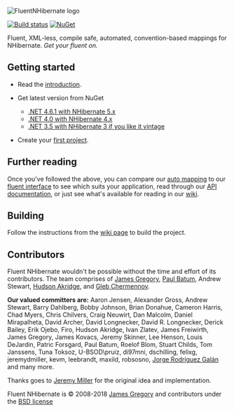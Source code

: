 ![FluentNHibernate logo](https://raw.githubusercontent.com/jagregory/fluent-nhibernate/master/docs/logo.png)

[![Build status](https://ci.appveyor.com/api/projects/status/v5x1wst2l9ltdyq8/branch/master?svg=true)](https://ci.appveyor.com/project/jrogalan/fluent-nhibernate-alinb/branch/master)
[![NuGet](https://img.shields.io/nuget/v/FluentNHibernate.svg)](https://www.nuget.org/packages/FluentNHibernate)

Fluent, XML-less, compile safe, automated, convention-based mappings for NHibernate. *Get your fluent on.*


Getting started
---------------------------------------------

* Read the [introduction](https://github.com/jagregory/fluent-nhibernate/wiki/Getting-started).
* Get latest version from NuGet
    - [.NET 4.6.1 with NHibernate 5.x](https://www.nuget.org/packages/FluentNHibernate)
    - [.NET 4.0 with NHibernate 4.x](https://www.nuget.org/packages/FluentNHibernate/2.0.3)
    - [.NET 3.5 with NHibernate 3 if you like it vintage](https://www.nuget.org/packages/FluentNHibernate.Net35)

* Create your [first project](https://github.com/jagregory/fluent-nhibernate/wiki/Getting-started#wiki-yourfirstproject).

Further reading
---------------------------------------------

Once you've followed the above, you can compare our [auto mapping](https://github.com/jagregory/fluent-nhibernate/wiki/Auto-mapping) to our [fluent interface](https://github.com/jagregory/fluent-nhibernate/wiki/Fluent-mapping) to see which suits your application, read through our [API documentation](https://github.com/jagregory/fluent-nhibernate/wiki/Fluent-configuration), or just see what's available for reading in our [wiki](https://github.com/jagregory/fluent-nhibernate/wiki).


Building
---------------------------------------------

Follow the instructions from the [wiki page](https://github.com/jagregory/fluent-nhibernate/wiki/Building) to build the project.

Contributors
---------------------------------------------

Fluent NHibernate wouldn't be possible without the time and effort of its contributors. The team comprises of [James Gregory](http://jagregory.com), [Paul Batum](http://www.paulbatum.com), Andrew Stewart, [Hudson Akridge](http://www.bestguesstheory.com), and [Gleb Chermennov](https://github.com/chester89).

**Our valued committers are:** Aaron Jensen, Alexander Gross, Andrew Stewart, Barry Dahlberg, Bobby Johnson, Brian Donahue, Cameron Harris, Chad Myers, Chris Chilvers, Craig Neuwirt, Dan Malcolm, Daniel Mirapalheta, David Archer, David Longnecker, David R. Longnecker, Derick Bailey, Erik Ojebo, Firo, Hudson Akridge, Ivan Zlatev, James Freiwirth, James Gregory, James Kovacs, Jeremy Skinner, Lee Henson, Louis DeJardin, Patric Forsgard, Paul Batum, Roelof Blom, Stuart Childs, Tom Janssens, Tuna Toksoz, U-BSOD\pruiz, di97mni, dschilling, felixg, jeremydmiller, kevm, leebrandt, maxild, robsosno, [Jorge Rodríguez Galán](https://github.com/jrgcubano) and many more.</p>

Thanks goes to [Jeremy Miller](http://codebetter.com/blogs/jeremy.miller) for the original idea and implementation.
    
Fluent NHibernate is &copy; 2008-2018 [James Gregory](http://jagregory.com) and contributors under the [BSD license](fluent-nhibernate/blob/master/LICENSE)

